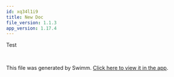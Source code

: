 ```yaml
---
id: xq34l1i9
title: New Doc
file_version: 1.1.3
app_version: 1.17.4
---
```


Test

<br/>

This file was generated by Swimm. [Click here to view it in the app](https://app.swimm.io/repos/Z2l0aHViJTNBJTNBY3NoYXJwLXNoYXVsLXRlc3QlM0ElM0Fzd2ltbWlv/docs/xq34l1i9).
